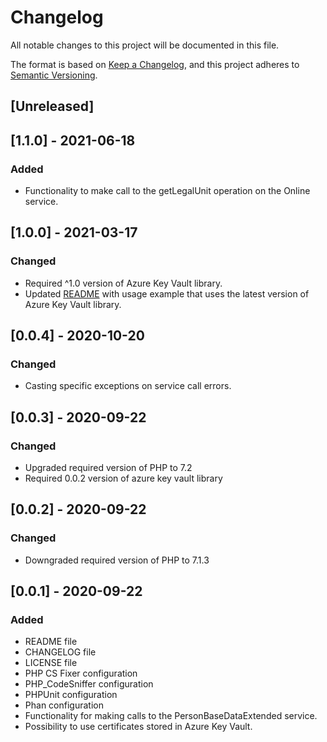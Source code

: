 # Changelog

All notable changes to this project will be documented in this file.

The format is based on [Keep a Changelog](https://keepachangelog.com/en/1.0.0/),
and this project adheres to [Semantic Versioning](https://semver.org/spec/v2.0.0.html).

## [Unreleased]

## [1.1.0] - 2021-06-18

### Added

- Functionality to make call to the getLegalUnit operation on the Online service.

## [1.0.0] - 2021-03-17

### Changed

- Required ^1.0 version of Azure Key Vault library.
- Updated [README](README.md) with usage example that uses the latest version of
  Azure Key Vault library.

## [0.0.4] - 2020-10-20

### Changed

- Casting specific exceptions on service call errors.

## [0.0.3] - 2020-09-22

### Changed

- Upgraded required version of PHP to 7.2
- Required 0.0.2 version of azure key vault library

## [0.0.2] - 2020-09-22

### Changed

- Downgraded required version of PHP to 7.1.3

## [0.0.1] - 2020-09-22

### Added

- README file
- CHANGELOG file
- LICENSE file
- PHP CS Fixer configuration
- PHP_CodeSniffer configuration
- PHPUnit configuration
- Phan configuration
- Functionality for making calls to the PersonBaseDataExtended service.
- Possibility to use certificates stored in Azure Key Vault.
